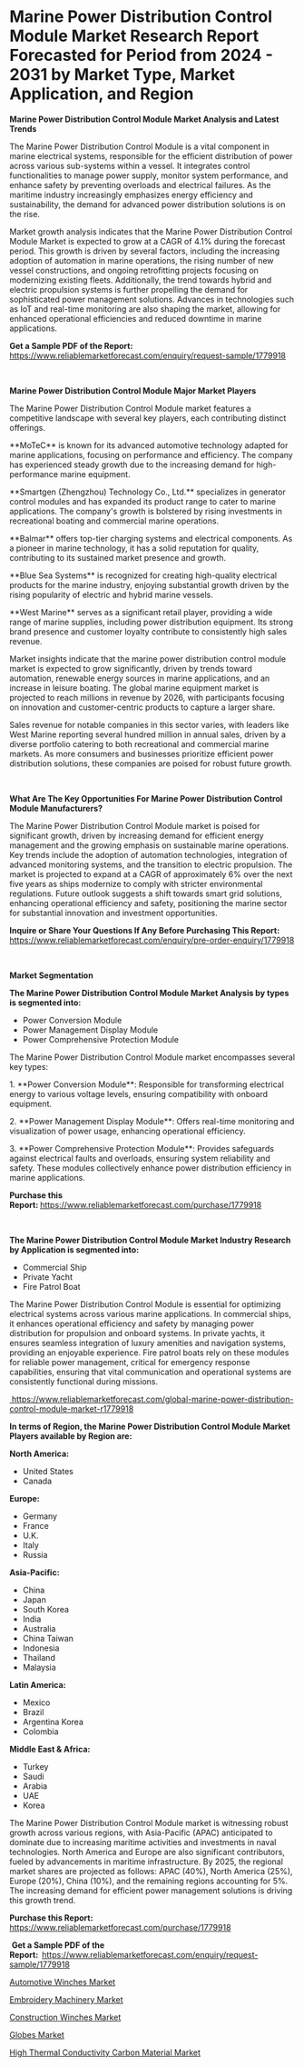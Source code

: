 <p><h1>Marine Power Distribution Control Module Market Research Report Forecasted for Period from 2024 -  2031 by Market Type, Market Application, and Region</h1></p><p><strong>Marine Power Distribution Control Module Market Analysis and Latest Trends</strong></p>
<p><p>The Marine Power Distribution Control Module is a vital component in marine electrical systems, responsible for the efficient distribution of power across various sub-systems within a vessel. It integrates control functionalities to manage power supply, monitor system performance, and enhance safety by preventing overloads and electrical failures. As the maritime industry increasingly emphasizes energy efficiency and sustainability, the demand for advanced power distribution solutions is on the rise.</p><p>Market growth analysis indicates that the Marine Power Distribution Control Module Market is expected to grow at a CAGR of 4.1% during the forecast period. This growth is driven by several factors, including the increasing adoption of automation in marine operations, the rising number of new vessel constructions, and ongoing retrofitting projects focusing on modernizing existing fleets. Additionally, the trend towards hybrid and electric propulsion systems is further propelling the demand for sophisticated power management solutions. Advances in technologies such as IoT and real-time monitoring are also shaping the market, allowing for enhanced operational efficiencies and reduced downtime in marine applications.</p></p>
<p><strong>Get a Sample PDF of the Report:&nbsp;</strong> <a href="https://www.reliablemarketforecast.com/enquiry/request-sample/1779918?utm_campaign=1499&utm_medium=2&utm_source=Github&utm_content=ia&utm_term=09102024&utm_id=marine-power-distribution-control-module">https://www.reliablemarketforecast.com/enquiry/request-sample/1779918</a></p>
<p>&nbsp;</p>
<p><strong>Marine Power Distribution Control Module Major Market Players</strong></p>
<p><p>The Marine Power Distribution Control Module market features a competitive landscape with several key players, each contributing distinct offerings. </p><p>**MoTeC** is known for its advanced automotive technology adapted for marine applications, focusing on performance and efficiency. The company has experienced steady growth due to the increasing demand for high-performance marine equipment.</p><p>**Smartgen (Zhengzhou) Technology Co., Ltd.** specializes in generator control modules and has expanded its product range to cater to marine applications. The company's growth is bolstered by rising investments in recreational boating and commercial marine operations.</p><p>**Balmar** offers top-tier charging systems and electrical components. As a pioneer in marine technology, it has a solid reputation for quality, contributing to its sustained market presence and growth.</p><p>**Blue Sea Systems** is recognized for creating high-quality electrical products for the marine industry, enjoying substantial growth driven by the rising popularity of electric and hybrid marine vessels.</p><p>**West Marine** serves as a significant retail player, providing a wide range of marine supplies, including power distribution equipment. Its strong brand presence and customer loyalty contribute to consistently high sales revenue.</p><p>Market insights indicate that the marine power distribution control module market is expected to grow significantly, driven by trends toward automation, renewable energy sources in marine applications, and an increase in leisure boating. The global marine equipment market is projected to reach millions in revenue by 2026, with participants focusing on innovation and customer-centric products to capture a larger share.</p><p>Sales revenue for notable companies in this sector varies, with leaders like West Marine reporting several hundred million in annual sales, driven by a diverse portfolio catering to both recreational and commercial marine markets. As more consumers and businesses prioritize efficient power distribution solutions, these companies are poised for robust future growth.</p></p>
<p>&nbsp;</p>
<p><strong>What Are The Key Opportunities For Marine Power Distribution Control Module Manufacturers?</strong></p>
<p><p>The Marine Power Distribution Control Module market is poised for significant growth, driven by increasing demand for efficient energy management and the growing emphasis on sustainable marine operations. Key trends include the adoption of automation technologies, integration of advanced monitoring systems, and the transition to electric propulsion. The market is projected to expand at a CAGR of approximately 6% over the next five years as ships modernize to comply with stricter environmental regulations. Future outlook suggests a shift towards smart grid solutions, enhancing operational efficiency and safety, positioning the marine sector for substantial innovation and investment opportunities.</p></p>
<p><strong>Inquire or Share Your Questions If Any Before Purchasing This Report:</strong> <a href="https://www.reliablemarketforecast.com/enquiry/pre-order-enquiry/1779918?utm_campaign=1499&utm_medium=2&utm_source=Github&utm_content=ia&utm_term=09102024&utm_id=marine-power-distribution-control-module">https://www.reliablemarketforecast.com/enquiry/pre-order-enquiry/1779918</a></p>
<p>&nbsp;</p>
<p><strong>Market Segmentation</strong></p>
<p><strong>The Marine Power Distribution Control Module Market Analysis by types is segmented into:</strong></p>
<p><ul><li>Power Conversion Module</li><li>Power Management Display Module</li><li>Power Comprehensive Protection Module</li></ul></p>
<p><p>The Marine Power Distribution Control Module market encompasses several key types: </p><p>1. **Power Conversion Module**: Responsible for transforming electrical energy to various voltage levels, ensuring compatibility with onboard equipment. </p><p>2. **Power Management Display Module**: Offers real-time monitoring and visualization of power usage, enhancing operational efficiency. </p><p>3. **Power Comprehensive Protection Module**: Provides safeguards against electrical faults and overloads, ensuring system reliability and safety. These modules collectively enhance power distribution efficiency in marine applications.</p></p>
<p><strong>Purchase this Report:&nbsp;</strong><a href="https://www.reliablemarketforecast.com/purchase/1779918?utm_campaign=1499&utm_medium=2&utm_source=Github&utm_content=ia&utm_term=09102024&utm_id=marine-power-distribution-control-module">https://www.reliablemarketforecast.com/purchase/1779918</a></p>
<p>&nbsp;</p>
<p><strong>The Marine Power Distribution Control Module Market Industry Research by Application is segmented into:</strong></p>
<p><ul><li>Commercial Ship</li><li>Private Yacht</li><li>Fire Patrol Boat</li></ul></p>
<p><p>The Marine Power Distribution Control Module is essential for optimizing electrical systems across various marine applications. In commercial ships, it enhances operational efficiency and safety by managing power distribution for propulsion and onboard systems. In private yachts, it ensures seamless integration of luxury amenities and navigation systems, providing an enjoyable experience. Fire patrol boats rely on these modules for reliable power management, critical for emergency response capabilities, ensuring that vital communication and operational systems are consistently functional during missions.</p></p>
<p><a href="https://www.reliablemarketforecast.com/global-marine-power-distribution-control-module-market-r1779918?utm_campaign=1499&utm_medium=2&utm_source=Github&utm_content=ia&utm_term=09102024&utm_id=marine-power-distribution-control-module">&nbsp;https://www.reliablemarketforecast.com/global-marine-power-distribution-control-module-market-r1779918</a></p>
<p><strong>In terms of Region, the Marine Power Distribution Control Module Market Players available by Region are:</strong></p>
<p>
    <p> <strong> North America: </strong>
        <ul>
            <li>United States</li>
            <li>Canada</li>
        </ul>
        </p> 
    <p> <strong> Europe: </strong>
        <ul>
            <li>Germany</li>
            <li>France</li>
            <li>U.K.</li>
            <li>Italy</li>
            <li>Russia</li>
        </ul>
        </p> 
    <p> <strong> Asia-Pacific: </strong>
        <ul>
            <li>China</li>
            <li>Japan</li>
            <li>South Korea</li>
            <li>India</li>
            <li>Australia</li>
            <li>China Taiwan</li>
            <li>Indonesia</li>
            <li>Thailand</li>
            <li>Malaysia</li>
        </ul>
        </p> 
    <p> <strong> Latin America: </strong>
        <ul>
            <li>Mexico</li>
            <li>Brazil</li>
            <li>Argentina Korea</li>
            <li>Colombia</li>
        </ul>
        </p> 
    <p> <strong> Middle East & Africa: </strong>
        <ul>
            <li>Turkey</li>
            <li>Saudi</li>
            <li>Arabia</li>
            <li>UAE</li>
            <li>Korea</li>
        </ul>
    </p>
    </p>
<p><p>The Marine Power Distribution Control Module market is witnessing robust growth across various regions, with Asia-Pacific (APAC) anticipated to dominate due to increasing maritime activities and investments in naval technologies. North America and Europe are also significant contributors, fueled by advancements in maritime infrastructure. By 2025, the regional market shares are projected as follows: APAC (40%), North America (25%), Europe (20%), China (10%), and the remaining regions accounting for 5%. The increasing demand for efficient power management solutions is driving this growth trend.</p></p>
<p><strong>Purchase this Report: </strong><a href="https://www.reliablemarketforecast.com/purchase/1779918?utm_campaign=1499&utm_medium=2&utm_source=Github&utm_content=ia&utm_term=09102024&utm_id=marine-power-distribution-control-module">https://www.reliablemarketforecast.com/purchase/1779918</a></p>
<p>&nbsp;<strong>Get a Sample PDF of the Report:&nbsp;&nbsp;</strong><a href="https://www.reliablemarketforecast.com/enquiry/request-sample/1779918?utm_campaign=1499&utm_medium=2&utm_source=Github&utm_content=ia&utm_term=09102024&utm_id=marine-power-distribution-control-module">https://www.reliablemarketforecast.com/enquiry/request-sample/1779918</a></p>
<p><strong></strong></p>
<p><p><a href="https://www.linkedin.com/pulse/global-automotive-winches-industry-analysis-share-growth-trends-iobkf?trackingId=%2FAOgluKtSIS7QPZPeUf%2FFw%3D%3D&utm_campaign=1499&utm_medium=2&utm_source=Github&utm_content=ia&utm_term=09102024&utm_id=marine-power-distribution-control-module">Automotive Winches Market</a></p><p><a href="https://www.linkedin.com/pulse/what-growth-opportunities-challenges-embroidery-machinery-1z96f?trackingId=9p58zsX4TgSxZvgSSBMrbg%3D%3D&utm_campaign=1499&utm_medium=2&utm_source=Github&utm_content=ia&utm_term=09102024&utm_id=marine-power-distribution-control-module">Embroidery Machinery Market</a></p><p><a href="https://www.linkedin.com/pulse/strategic-market-insights-global-construction-winches-2024-qaszf?trackingId=p0zWWzYkRfyylwMf%2FRk2pQ%3D%3D&utm_campaign=1499&utm_medium=2&utm_source=Github&utm_content=ia&utm_term=09102024&utm_id=marine-power-distribution-control-module">Construction Winches Market</a></p><p><a href="https://www.linkedin.com/pulse/market-forecasting-change-global-globes-dynamics-future-trends-tptlf?trackingId=oJ718TAOSdSBjCbPLOK3Lg%3D%3D&utm_campaign=1499&utm_medium=2&utm_source=Github&utm_content=ia&utm_term=09102024&utm_id=marine-power-distribution-control-module">Globes Market</a></p><p><a href="https://github.com/AshrafKhan865/Market-Research-Report-List-1/blob/main/high-thermal-conductivity-carbon-material-market.md?utm_campaign=1499&utm_medium=2&utm_source=Github&utm_content=ia&utm_term=09102024&utm_id=marine-power-distribution-control-module">High Thermal Conductivity Carbon Material Market</a></p></p>